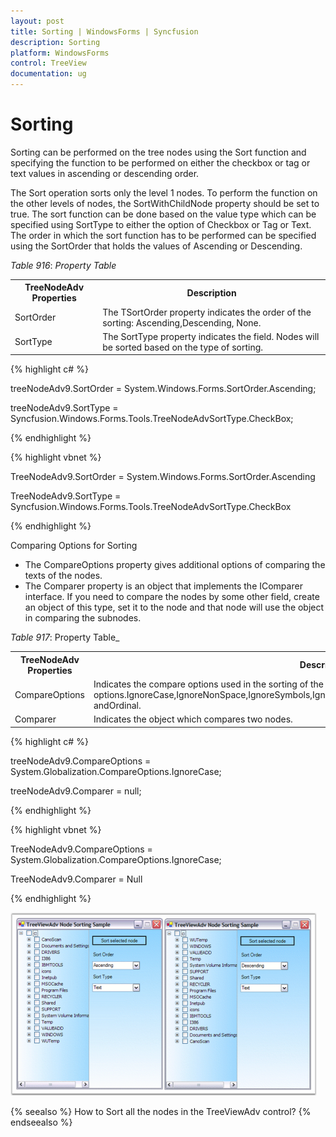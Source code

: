 ```yaml
---
layout: post
title: Sorting | WindowsForms | Syncfusion
description: Sorting
platform: WindowsForms
control: TreeView 
documentation: ug
---
```


# Sorting

Sorting can be performed on the tree nodes using the Sort function and specifying the function to be performed on either the checkbox or tag or text values in ascending or descending order.

The Sort operation sorts only the level 1 nodes. To perform the function on the other levels of nodes, the SortWithChildNode property should be set to true. The sort function can be done based on the value type which can be specified using SortType to either the option of Checkbox or Tag or Text. The order in which the sort function has to be performed can be specified using the SortOrder that holds the values of Ascending or Descending.

_Table_ _916_: _Property Table_

<table>
<tr>
<th>
TreeNodeAdv Properties</th><th>
Description</th></tr>
<tr>
<td>
SortOrder</td><td>
The TSortOrder property indicates the order of the sorting: Ascending,Descending, None.</td></tr>
<tr>
<td>
SortType</td><td>
The SortType property indicates the field. Nodes will be sorted based on the type of sorting.</td></tr>
</table>


{% highlight c# %}



treeNodeAdv9.SortOrder = System.Windows.Forms.SortOrder.Ascending;

treeNodeAdv9.SortType = Syncfusion.Windows.Forms.Tools.TreeNodeAdvSortType.CheckBox;

{% endhighlight %}

{% highlight vbnet %}



TreeNodeAdv9.SortOrder = System.Windows.Forms.SortOrder.Ascending

TreeNodeAdv9.SortType = Syncfusion.Windows.Forms.Tools.TreeNodeAdvSortType.CheckBox

{% endhighlight %}

Comparing Options for Sorting

* The CompareOptions property gives additional options of comparing the texts of the nodes.
* The Comparer property is an object that implements the IComparer interface. If you need to compare the nodes by some other field, create an object of this type, set it to the node and that node will use the object in comparing the subnodes. 

_Table_ _917_: Property Table_

<table>
<tr>
<th>
TreeNodeAdv Properties</th><th>
Description</th></tr>
<tr>
<td>
CompareOptions</td><td>
Indicates the compare options used in the sorting of the nodes. The below are the options.IgnoreCase,IgnoreNonSpace,IgnoreSymbols,IgnoreKanaType,IgnoreWidth,OrdinalIgnoreCase,StringSort andOrdinal.</td></tr>
<tr>
<td>
Comparer</td><td>
Indicates the  object which compares two nodes.</td></tr>
</table>


{% highlight c# %}



treeNodeAdv9.CompareOptions = System.Globalization.CompareOptions.IgnoreCase;

treeNodeAdv9.Comparer = null;

{% endhighlight %}

{% highlight vbnet %}



TreeNodeAdv9.CompareOptions = System.Globalization.CompareOptions.IgnoreCase;

TreeNodeAdv9.Comparer = Null

{% endhighlight %}


![](Concepts-and--Features_images/Concepts-and--Features_img61.png)



{% seealso %}
How to Sort all the nodes in the TreeViewAdv control?
{% endseealso %}

